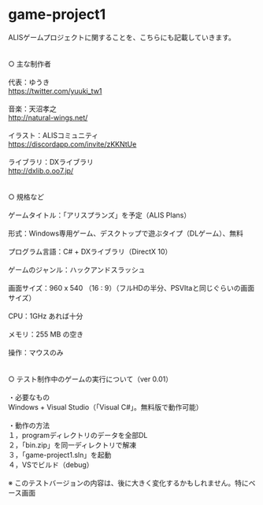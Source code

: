 # game-project1

ALISゲームプロジェクトに関することを、こちらにも記載していきます。<br>
<br>
<br>
○ 主な制作者<br>
<br>
代表：ゆうき<br>
https://twitter.com/yuuki_tw1<br>
<br>
音楽：天沼孝之<br>
http://natural-wings.net/<br>
<br>
イラスト：ALISコミュニティ<br>
https://discordapp.com/invite/zKKNtUe<br>
<br>
ライブラリ：DXライブラリ<br>
http://dxlib.o.oo7.jp/<br>
<br>
<br>
○ 規格など<br>
<br>
ゲームタイトル：「アリスプランズ」を予定（ALIS Plans）<br>
<br>
形式：Windows専用ゲーム、デスクトップで遊ぶタイプ（DLゲーム）、無料<br>
<br>
プログラム言語：C# + DXライブラリ（DirectX 10）<br>
<br>
ゲームのジャンル：ハックアンドスラッシュ<br>
<br>
画面サイズ：960 x 540 （16 : 9）（フルHDの半分、PSVItaと同じぐらいの画面サイズ）<br>
<br>
CPU：1GHz あれば十分<br>
<br>
メモリ：255 MB の空き<br>
<br>
操作：マウスのみ<br>
<br>
<br>
○ テスト制作中のゲームの実行について（ver 0.01）<br>
<br>
・必要なもの<br>
Windows + Visual Studio（「Visual C#」。無料版で動作可能）<br>
<br>
・動作の方法<br>
１，programディレクトリのデータを全部DL<br>
２，「bin.zip」を同一ディレクトリで解凍<br>
３，「game-project1.sln」を起動<br>
４，VSでビルド（debug）<br>
<br>
※ このテストバージョンの内容は、後に大きく変化するかもしれません。特にベース画面<br>
<br>
<br>
